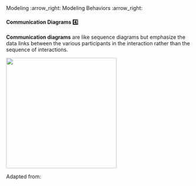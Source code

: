 <link rel="stylesheet" href="{{baseUrl}}/css/textbook.css">

<div class="website-content">

<div id="path">Modeling :arrow_right: Modeling Behaviors :arrow_right:</div>

<div id="title">

#### Communication Diagrams :four:

</div>

<div id="body">

**Communication diagrams** are like sequence diagrams but emphasize the data links between the various participants in the interaction rather than the sequence of interactions.

<img src="{{baseUrl}}/modeling/modelingBehaviors/communicationDiagrams/images/diagram.png" height="300" />
<p/>

Adapted from:
<popover id="pop:uml-distilled">
  <div slot="content">
    <include src="../../../common/references.md#uml-distilled" />
  </div>
</popover>


</div>

</div>
